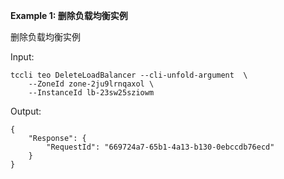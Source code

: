 **Example 1: 删除负载均衡实例**

删除负载均衡实例

Input: 

```
tccli teo DeleteLoadBalancer --cli-unfold-argument  \
    --ZoneId zone-2ju9lrnqaxol \
    --InstanceId lb-23sw25sziowm
```

Output: 
```
{
    "Response": {
        "RequestId": "669724a7-65b1-4a13-b130-0ebccdb76ecd"
    }
}
```

